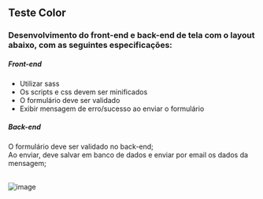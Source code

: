 <h2> Teste Color </h2>

<h3> Desenvolvimento do front-end e back-end de tela com o layout abaixo, com as seguintes especificações:</h3>

<h5>Front-end</h5>

  <ul>
    <li>Utilizar sass</li>
    <li>Os scripts e css devem ser minificados</li>
    <li>O formulário deve ser validado</li>
    <li>Exibir mensagem de erro/sucesso ao enviar o formulário</li>
  </ul>

<h5>Back-end</h5>

  O formulário deve ser validado no back-end;<br>
  Ao enviar, deve salvar em banco de dados e enviar por email os dados da mensagem;
  
  <br>![image](https://user-images.githubusercontent.com/97896037/180696409-5748f6cf-5fa1-4e49-b093-bc111100a39e.png) 
  
 
